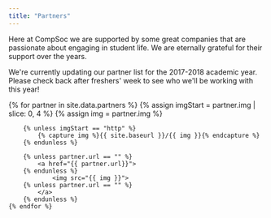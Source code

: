 ```yaml
---
title: "Partners"
---
```


Here at CompSoc we are supported by some great companies that are passionate about engaging in student life.
We are eternally grateful for their support over the years.

We're currently updating our partner list for the 2017-2018 academic year. Please check back after freshers' week to see who we'll be working with this year!

<div class="partners">
	{% for partner in site.data.partners %}
		{% assign imgStart = partner.img | slice: 0, 4 %}
		{% assign img = partner.img %}

		{% unless imgStart == "http" %}
			{% capture img %}{{ site.baseurl }}/{{ img }}{% endcapture %}
		{% endunless %}

		{% unless partner.url == "" %}
			<a href="{{ partner.url}}">
		{% endunless %}
				<img src="{{ img }}">
		{% unless partner.url == "" %}
			</a>
		{% endunless %}
	{% endfor %}
</div>
